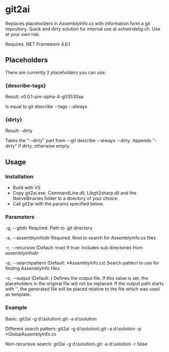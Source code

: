 # git2ai
Replaces placeholders in AssemblyInfo.cs with information form a git repository. Quick and dirty solution for internal use at schwindelig.ch. Use at your own risk.

Requires .NET Framework 4.6.1

## Placeholders
There are currently 2 placeholders you can use:

### {describe-tags}
Result: v0.0.1-pre-alpha-4-g03530aa

Is equal to git describe --tags --always

### {dirty}
Result: -dirty

Takes the "--dirty" part from --git describe --always --dirty. Appends "-dirty" if dirty, otherwise empty.

## Usage
### Installation
- Build with VS
- Copy git2ai.exe, CommandLine.dll, Libgit2sharp.dll and the NativeBinaries folder to a directory of your choice.
- Call git2ai with the params specified below.

### Parameters

  -g, --gitdir             Required. Path to .git directory

  -a, --assemblyinfodir    Required. Root to search for AssemblyInfo.cs files

  -r, --recursive          (Default: true) If true: Includes sub directories
                           from assemblyinfodir

  -p, --searchpattern      (Default: *AssemblyInfo.cs) Search pattern to use
                           for finding AssemblyInfo files

  -o, --output             (Default: ) Defines the output file. If this value
                           is set, the placeholders in the original file will
                           not be replaced. If the output path starts with '',
                           the generated file will be placed relative to the
                           file which was used as template.
  
### Example
Basic: git2ai -g d:\solution\\.git -a d:\solution

Different search pattern: git2ai -g d:\solution\\.git -a d:\solution -p *GlobalAssemblyInfo.cs
 
Non-recursive search: git2ai -g d:\solution\\.git -a d:\solution -r false
